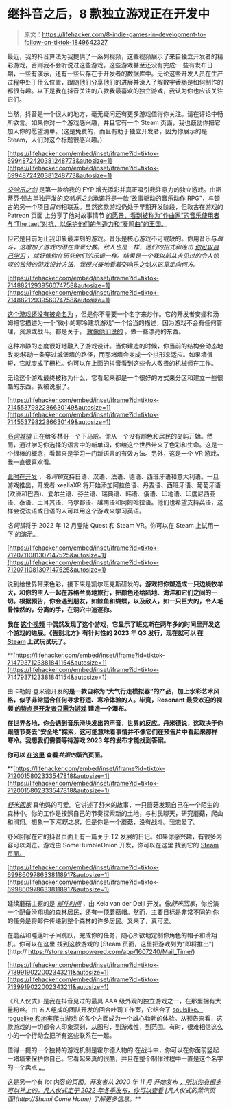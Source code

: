 # 继抖音之后，8 款独立游戏正在开发中

> 原文：<https://lifehacker.com/8-indie-games-in-development-to-follow-on-tiktok-1849642327>

最近，我的抖音算法为我提供了一系列视频，这些视频展示了来自独立开发者的精彩游戏，否则我不会听说过这些游戏。这些游戏甚至还没有完成:一些有发布日期，一些有演示，还有一些只存在于开发者的数据库中。无论这些开发人员在生产过程中处于什么位置，跟随他们分享他们的进展并深入了解数字香肠是如何制作的都很有趣。以下是我在抖音关注的八款我最喜欢的独立游戏，我认为你也应该关注它们。

当然，抖音是一个很大的地方，毫无疑问还有更多游戏值得你关注。请在评论中畅所欲言。如果你对一个游戏感兴趣，并且它有一个 Steam 页面，我也鼓励你把它加入你的愿望清单。(这是免费的，而且有助于独立开发者，因为你展示的是 Steam，人们对这个标题很感兴趣。)

 [https://lifehacker.com/embed/inset/iframe?id=tiktok-6994872420381248773&autosize=1](https://lifehacker.com/embed/inset/iframe?id=tiktok-6994872420381248773&autosize=1) 

[*交响乐之剑*](https://www.tiktok.com/@stephen_ddungu/video/6994872420381248773) 是第一款给我的 FYP 增光添彩并真正吸引我注意力的独立游戏。由斯蒂芬·顿古单独开发的*交响乐之剑*承诺将是一款“故事驱动的音乐动作 RPG”，与顿古的另一个项目*目的*相联系。虽然这款游戏仍处于早期开发阶段，但敦古在游戏的 Patreon 页面 上分享了他对故事情节 [的愿景，看到被称为“作曲家”的音乐使用者与“The taet”对抗，以保护他们的创造力和“奏鸣曲”的王国。](https://www.patreon.com/StephenDdungu)

但它是目前为止我印象最深刻的游戏。音乐是核心游戏不可或缺的。你用音乐与*战斗，这增加了游戏的潜在背景分数。敌人也是一样，他们的招式和连击 [你可以自己学习](https://www.tiktok.com/@stephen_ddungu/video/7140470642452794629?is_from_webapp=1&sender_device=pc&web_id=7150655249967236654) ，就好像你在研究他们的乐谱一样。结果是一个我以前从未见过的令人惊叹的独特的游戏设计方法，我很兴奋地看着*交响乐之剑*从这里走向何方。*

 [https://lifehacker.com/embed/inset/iframe?id=tiktok-7148821293956074758&autosize=1](https://lifehacker.com/embed/inset/iframe?id=tiktok-7148821293956074758&autosize=1) 

[这个游戏还没有被命名为](https://www.tiktok.com/@anaopara/video/7148821293956074758) ，但是你不需要一个名字来炒作。它的开发者安娜和汤姆把它描述为一个“微小的寒冷建筑游戏”一个恰当的描述，因为游戏不会有任何管理，资源或战斗。都是关于， [就像他们说的](https://www.tiktok.com/@anaopara/video/7116080052479053062?is_copy_url=1&is_from_webapp=v1) ，做一些漂亮的东西。

这种冷静的态度很好地融入了游戏设计。当你建造的时候，你当前的结构会动态地改变:移动一条穿过城堡墙的路径，而那堵墙会变成一个拱形来适应。如果墙很短，它就变成了栅栏。你可以在上面的抖音看到这些令人敬畏的机械师在工作。

无论这个游戏最终被称为什么，它看起来都是一个很好的方式来分区和建立一些很酷的东西。我被说服了。

 [https://lifehacker.com/embed/inset/iframe?id=tiktok-7145537982286630149&autosize=1](https://lifehacker.com/embed/inset/iframe?id=tiktok-7145537982286630149&autosize=1) 

[*名词城镇*](https://www.tiktok.com/@nountownvr/video/7145537982286630149) 正在给多林哥一个下马威。你从一个没有颜色和居民的岛屿开始。然而，通过学习你选择的语言中的新单词，你给这个世界带来了色彩和生命。这是一个很棒的概念，看起来是学习一门新语言的有效方法。另外，这是一个 VR 游戏，我一直很喜欢看。

[此时在开发](https://www.tiktok.com/@nountownvr/video/7144383335853264134) ，*名词镇*支持日语、汉语、法语、德语、西班牙语和意大利语。一旦游戏推出，开发者 xealiaXR 将开始添加阿拉伯语、丹麦语、西班牙语、葡萄牙语(欧洲和巴西)、爱尔兰语、芬兰语、瑞典语、韩语、俄语、印地语、印度尼西亚语、泰语、土耳其语、乌尔都语、越南语和阿姆哈拉语。他们也希望支持英语，这样会说法语或日语的人可以用这个游戏来学习英语。

*名词镇*将于 2022 年 12 月登陆 Quest 和 Steam VR。你可以在 Steam 上试用一下 [的演示。](https://store.steampowered.com/app/1643100/Noun_Town_VR_Language_Learning/)

 [https://lifehacker.com/embed/inset/iframe?id=tiktok-7120711081307147525&autosize=1](https://lifehacker.com/embed/inset/iframe?id=tiktok-7120711081307147525&autosize=1) 

说到给世界带来色彩，接下来是凯尔班克斯研发的[](https://www.tiktok.com/@kylewbanks/video/7120711081307147525)**。游戏把你塑造成一只边境牧羊犬，和你的主人一起在苏格兰高地旅行，把颜色还给陆地、海洋和它们之间的一切。根据预告，你会遇到朋友，如鲸鱼和蝴蝶，以及敌人，如一只巨大的，令人毛骨悚然的，分离的手，在洞穴中追逐你。**

**我在 [这个视频](https://www.tiktok.com/@kylewbanks/video/7120540011568663813?is_from_webapp=1&sender_device=pc&web_id=7150655249967236654) 中偶然发现了这个游戏，它显示了班克斯在两年多的时间里开发这个游戏的进展。《告别北方》有针对性的 2023 年 Q3 发行，现在就可以 [在 Steam](https://store.steampowered.com/app/1432850/Farewell_North/) 上试玩试玩了。**

 **[https://lifehacker.com/embed/inset/iframe?id=tiktok-7147937123381841154&autosize=1](https://lifehacker.com/embed/inset/iframe?id=tiktok-7147937123381841154&autosize=1) 

由卡勒姆·登米德开发的[](https://www.tiktok.com/@resonantgame/video/7147937123381841154?is_from_webapp=1&sender_device=pc&web_id=7150655249967236654)**是一款自称为“大气行走模拟器”的产品，加上水彩艺术风格，似乎非常适合任何寻求舒适、寒冷体验的人。毕竟，Resonant 最受欢迎的视频 [的特点是开发者只需为游戏](https://www.tiktok.com/@resonantgame/video/7146125464866704641?is_from_webapp=1&sender_device=pc&web_id=7150655249967236654) 建造一个瀑布。**

**在世界各地，你会遇到音乐滑块发出的声音，世界的反应。丹米德说，这取决于你跟随节奏去“安全地”探索，这可能意味着事情并不像它们在预告片中看起来那样寒冷。我想我们需要等待游戏 2023 年的发布才能找到答案。**

**你可以 [在这里](https://store.steampowered.com/app/1685270/Resonant/) 查看*共振的*蒸汽页面。**

 **[https://lifehacker.com/embed/inset/iframe?id=tiktok-7120015802333547818&autosize=1](https://lifehacker.com/embed/inset/iframe?id=tiktok-7120015802333547818&autosize=1) 

[*舒米回家*](https://www.tiktok.com/@somehumbleonion/video/7120015802333547818) 真他妈的可爱。它讲述了舒米的故事，一只蘑菇发现自己在一个陌生的森林中。你的工作是按照自己的节奏探索新的土地，与村民聊天，研究蘑菇，爬山和滑翔。想象一下*荒野之息*，但是你是一个蘑菇，没有战斗。我恋爱了。

舒米回家在它的抖音页面上有一篇关于 T2 发展的日记。如果你感兴趣，有很多内容可以浏览。游戏由 SomeHumbleOnion 开发，你可以在这里 找到它的 [Steam 页面。](https://store.steampowered.com/app/1740300/Shumi_Come_Home/)

 [https://lifehacker.com/embed/inset/iframe?id=tiktok-6998609786338118917&autosize=1](https://lifehacker.com/embed/inset/iframe?id=tiktok-6998609786338118917&autosize=1) 

延续蘑菇主题的是 [*邮件时间*](https://www.tiktok.com/@mustard.soup) ，由 Kela van der Deijl 开发。像*舒米回家*，你扮演一个配备滑翔机的森林居民，还有一顶蘑菇帽。然而，主要目标是非常不同的:你的任务是将邮件传递到整个森林的许多居民。又来了，真可爱。

在蘑菇和睡莲叶子间跳跃，完成你的任务，随心所欲地定制你角色的帽子和滑翔机。你可以在这里 找到这款游戏的 [Steam 页面，这里把游戏列为“即将推出”](http:// https://store.steampowered.com/app/1607240/Mail_Time/)

 [https://lifehacker.com/embed/inset/iframe?id=tiktok-7139919022002343211&autosize=1](https://lifehacker.com/embed/inset/iframe?id=tiktok-7139919022002343211&autosize=1) 

《凡人仪式》是我在抖音见过的最具 AAA 级外观的独立游戏之一，在那里拥有大量粉丝。由
五人组成的团队开发的回合吐司工作室，它结合了 [soulslike、roguelike 和地牢爬虫游戏](https://lifehacker.com/from-soulslikes-to-roguelites-12-video-game-genre-name-1848663846) 的各个方面成为一个雄心勃勃的体验。从预告来看，这款游戏的一切都令人印象深刻，从图形，到游戏性，到范围。有时，很难相信这么小的一个行动会把所有这些联系在一起。

值得一提的一个独特的游戏机制是霍尔德人物的:在战斗中，你可以在你面前竖起一堵墙来保护你自己。它看起来真的很酷，并且在整个制作过程中一直是这个名字的一个卖点 [。](https://www.tiktok.com/@playmortalrite/video/7119933364429196590?is_from_webapp=1&sender_device=pc&web_id=7150655249967236654)

这是另一个有 *lot* 内容*的页面。*开发者从 2020 年 11 月 开始发布 [，所以你有很多可以补上的。*凡人仪式*定于 2022 年冬季发布，你可以查看](https://www.tiktok.com/@playmortalrite/video/6891377583087242501?is_copy_url=1&is_from_webapp=v1) [凡人仪式的蒸汽页面](http://Shumi Come Home) 了解更多信息。****